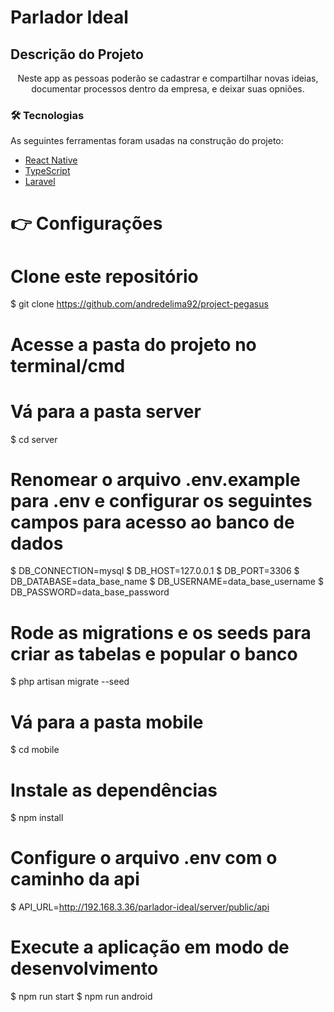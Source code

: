 # Parlador Ideal

## Descrição do Projeto
<p align="center">Neste app as pessoas poderão se cadastrar e compartilhar novas ideias, documentar processos dentro da empresa, e deixar suas opniões.</p>

### 🛠 Tecnologias

As seguintes ferramentas foram usadas na construção do projeto:

- [React Native](https://reactnative.dev/)
- [TypeScript](https://www.typescriptlang.org/)
- [Laravel](https://laravel.com/)


# 👉 Configurações

# Clone este repositório
$ git clone <https://github.com/andredelima92/project-pegasus>

# Acesse a pasta do projeto no terminal/cmd
# Vá para a pasta server
$ cd server

# Renomear o arquivo .env.example para .env e configurar os seguintes campos para acesso ao banco de dados
$ DB_CONNECTION=mysql
$ DB_HOST=127.0.0.1
$ DB_PORT=3306
$ DB_DATABASE=data_base_name
$ DB_USERNAME=data_base_username
$ DB_PASSWORD=data_base_password

# Rode as migrations e os seeds para criar as tabelas e popular o banco
$ php artisan migrate --seed

# Vá para a pasta mobile
$ cd mobile

# Instale as dependências
$ npm install

# Configure o arquivo .env com o caminho da api
$ API_URL=http://192.168.3.36/parlador-ideal/server/public/api

# Execute a aplicação em modo de desenvolvimento
$ npm run start
$ npm run android